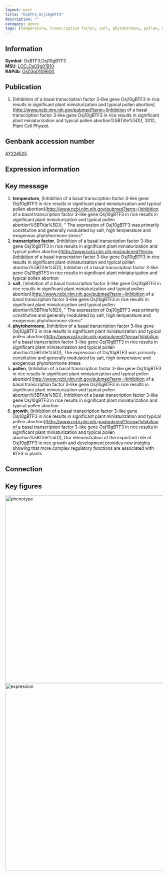 ```yaml
---
layout: post
title: "OsBTF3,Osj10gBTF3"
description: ""
category: genes
tags: [temperature, transcription factor, salt, phytohormone, pollen, growth, Gene]
---
```


## Information
__Symbol__: OsBTF3,Osj10gBTF3  
__MSU__: [LOC_Os03g01910](http://rice.plantbiology.msu.edu/cgi-bin/ORF_infopage.cgi?orf=LOC_Os03g01910)  
__RAPdb__: [Os03g0109600](http://rapdb.dna.affrc.go.jp/viewer/gbrowse_details/irgsp1?name=Os03g0109600)  

## Publication
1. [Inhibition of a basal transcription factor 3-like gene Osj10gBTF3 in rice results in significant plant miniaturization and typical pollen abortion](http://www.ncbi.nlm.nih.gov/pubmed?term=(Inhibition of a basal transcription factor 3-like gene Osj10gBTF3 in rice results in significant plant miniaturization and typical pollen abortion%5BTitle%5D)), 2012, Plant Cell Physiol.

## Genbank accession number
[AY224525](http://www.ncbi.nlm.nih.gov/nuccore/AY224525)

## Expression information

## Key message
1. __temperature__, [Inhibition of a basal transcription factor 3-like gene Osj10gBTF3 in rice results in significant plant miniaturization and typical pollen abortion](http://www.ncbi.nlm.nih.gov/pubmed?term=(Inhibition of a basal transcription factor 3-like gene Osj10gBTF3 in rice results in significant plant miniaturization and typical pollen abortion%5BTitle%5D)), " The expression of Osj10gBTF3 was primarily constitutive and generally modulated by salt, high temperature and exogenous phytohormone stress"
2. __transcription factor__, [Inhibition of a basal transcription factor 3-like gene Osj10gBTF3 in rice results in significant plant miniaturization and typical pollen abortion](http://www.ncbi.nlm.nih.gov/pubmed?term=(Inhibition of a basal transcription factor 3-like gene Osj10gBTF3 in rice results in significant plant miniaturization and typical pollen abortion%5BTitle%5D)), Inhibition of a basal transcription factor 3-like gene Osj10gBTF3 in rice results in significant plant miniaturization and typical pollen abortion
3. __salt__, [Inhibition of a basal transcription factor 3-like gene Osj10gBTF3 in rice results in significant plant miniaturization and typical pollen abortion](http://www.ncbi.nlm.nih.gov/pubmed?term=(Inhibition of a basal transcription factor 3-like gene Osj10gBTF3 in rice results in significant plant miniaturization and typical pollen abortion%5BTitle%5D)), " The expression of Osj10gBTF3 was primarily constitutive and generally modulated by salt, high temperature and exogenous phytohormone stress"
4. __phytohormone__, [Inhibition of a basal transcription factor 3-like gene Osj10gBTF3 in rice results in significant plant miniaturization and typical pollen abortion](http://www.ncbi.nlm.nih.gov/pubmed?term=(Inhibition of a basal transcription factor 3-like gene Osj10gBTF3 in rice results in significant plant miniaturization and typical pollen abortion%5BTitle%5D)),  The expression of Osj10gBTF3 was primarily constitutive and generally modulated by salt, high temperature and exogenous phytohormone stress
5. __pollen__, [Inhibition of a basal transcription factor 3-like gene Osj10gBTF3 in rice results in significant plant miniaturization and typical pollen abortion](http://www.ncbi.nlm.nih.gov/pubmed?term=(Inhibition of a basal transcription factor 3-like gene Osj10gBTF3 in rice results in significant plant miniaturization and typical pollen abortion%5BTitle%5D)), Inhibition of a basal transcription factor 3-like gene Osj10gBTF3 in rice results in significant plant miniaturization and typical pollen abortion
6. __growth__, [Inhibition of a basal transcription factor 3-like gene Osj10gBTF3 in rice results in significant plant miniaturization and typical pollen abortion](http://www.ncbi.nlm.nih.gov/pubmed?term=(Inhibition of a basal transcription factor 3-like gene Osj10gBTF3 in rice results in significant plant miniaturization and typical pollen abortion%5BTitle%5D)),  Our demonstration of the important role of Osj10gBTF3 in rice growth and development provides new insights showing that more complex regulatory functions are associated with BTF3 in plants

## Connection

## Key figures
<img src="http://ricencode.github.io/images/OsBTF3~Osj10gBTF3.pheno.png" alt="phenotype"  style="width: 600px;"/>

<img src="http://ricencode.github.io/images/OsBTF3~Osj10gBTF3.exp.png" alt="expression"  style="width: 600px;"/>


